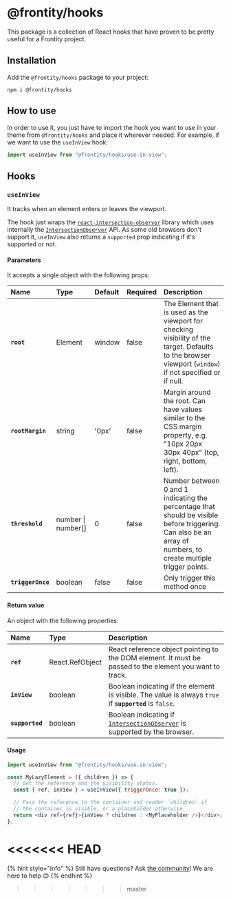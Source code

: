 # @frontity/hooks

This package is a collection of React hooks that have proven to be pretty useful for a Frontity project.

## Installation

Add the `@frontity/hooks` package to your project:

```text
npm i @frontity/hooks
```

## How to use

In order to use it, you just have to import the hook you want to use in your theme from `@frontity/hooks` and place it wherever needed. For example, if we want to use the `useInView` hook:

```javascript
import useInView from "@frontity/hooks/use-in-view";
```

## Hooks

### `useInView`

It tracks when an element enters or leaves the viewport.

The hook just wraps the [`react-intersection-observer`](https://github.com/thebuilder/react-intersection-observer) library which uses internally the [`IntersectionObserver`](https://developer.mozilla.org/en-US/docs/Web/API/IntersectionObserver) API.
As some old browsers don't support it, `useInView` also returns a `supported` prop indicating if it's supported or not.

#### Parameters

It accepts a single object with the following props:

| Name | Type | Default | Required | Description |
| :--- | :--- | :--- | :--- | :--- |
| **`root`** | Element | window | false | The Element that is used as the viewport for checking visibility of the target. Defaults to the browser viewport \(`window`\) if not specified or if null. |
| **`rootMargin`** | string | '0px' | false | Margin around the root. Can have values similar to the CSS margin property, e.g. "10px 20px 30px 40px" \(top, right, bottom, left\). |
| **`threshold`** | number \| number\[\] | 0 | false | Number between 0 and 1 indicating the percentage that should be visible before triggering. Can also be an array of numbers, to create multiple trigger points. |
| **`triggerOnce`** | boolean | false | false | Only trigger this method once |

#### Return value

An object with the following properties:

| Name | Type | Description |
| :--- | :--- | :--- |
| **`ref`** | React.RefObject | React reference object pointing to the DOM element. It must be passed to the element you want to track. |
| **`inView`** | boolean | Boolean indicating if the element is visible. The value is always `true` if **`supported`** is `false`. |
| **`supported`** | boolean | Boolean indicating if [`IntersectionObserver`](https://developer.mozilla.org/en-US/docs/Web/API/IntersectionObserver) is supported by the browser. |

#### Usage

```javascript
import useInView from "@frontity/hooks/use-in-view";

const MyLazyElement = ({ children }) => {
  // Get the reference and the visibility status.
  const { ref, inView } = useInView({ triggerOnce: true });

  // Pass the reference to the container and render `children` if
  // the container is visible, or a placeholder otherwise.
  return <div ref={ref}>{inView ? children : <MyPlaceholder />}</div>;
};
```
<<<<<<< HEAD
=======

{% hint style="info" %}
Still have questions? Ask [the community](https://community.frontity.org/)! We are here to help 😊
{% endhint %}

>>>>>>> master
